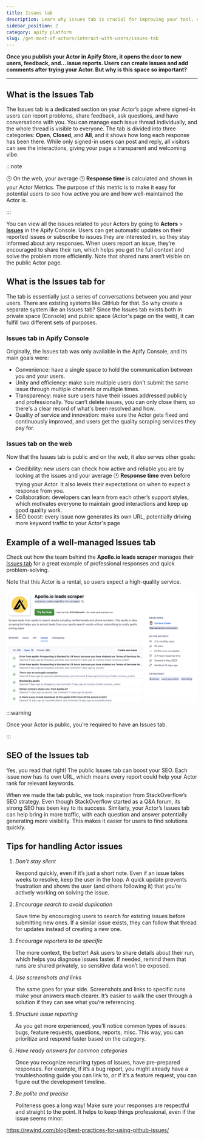 ```yaml
---
title: Issues tab
description: Learn why issues tab is crucial for improving your tool, engaging with users, and building a reliable, user-friendly solution.
sidebar_position: 2
category: apify platform
slug: /get-most-of-actors/interact-with-users/issues-tab
---
```


**Once you publish your Actor in Apify Store, it opens the door to new users, feedback, and… issue reports. Users can create issues and add comments after trying your Actor. But why is this space so important?**

---

## What is the Issues Tab

The Issues tab is a dedicated section on your Actor’s page where signed-in users can report problems, share feedback, ask questions, and have conversations with you. You can manage each issue thread individually, and the whole thread is visible to everyone. The tab is divided into three categories: **Open**, **Closed**, and **All**, and it shows how long each response has been there. While only signed-in users can post and reply, all visitors can see the interactions, giving your page a transparent and welcoming vibe.

:::note

🕑 On the web, your average 🕑 **Response time** is calculated and shown in your Actor Metrics. The purpose of this metric is to make it easy for potential users to see how active you are and how well-maintained the Actor is.

:::

You can view all the issues related to your Actors by going to **Actors** > [**Issues**](https://console.apify.com/actors?tab=issues) in the Apify Console. Users can get automatic updates on their reported issues or subscribe to issues they are interested in, so they stay informed about any responses. When users report an issue, they’re encouraged to share their run, which helps you get the full context and solve the problem more efficiently. Note that shared runs aren’t visible on the public Actor page.

## What is the Issues tab for

The tab is essentially just a series of conversations between you and your users. There are existing systems like GitHub for that. So why create a separate system like an Issues tab? Since the Issues tab exists both in private space (Console) and public space (Actor's page on the web), it can fulfill two different sets of purposes.

### Issues tab in Apify Console

Originally, the Issues tab was only available in the Apify Console, and its main goals were:

- Convenience: have a single space to hold the communication between you and your users.
- Unity and efficiency: make sure multiple users don't submit the same issue through multiple channels or multiple times.
- Transparency: make sure users have their issues addressed publicly and professionally. You can’t delete issues, you can only close them, so there's a clear record of what's been resolved and how.
- Quality of service and innovation: make sure the Actor gets fixed and continuously improved, and users get the quality scraping services they pay for.

### Issues tab on the web

Now that the Issues tab is public and on the web, it also serves other goals:

- Credibility: new users can check how active and reliable you are by looking at the issues and your average 🕑 **Response time** even before trying your Actor. It also levels their expectations on when to expect a response from you.
- Collaboration: developers can learn from each other’s support styles, which motivates everyone to maintain good interactions and keep up good quality work.
- SEO boost: every issue now generates its own URL, potentially driving more keyword traffic to your Actor's page

## Example of a well-managed Issues tab

Check out how the team behind the **Apollo.io leads scraper** manages their [Issues tab](https://apify.com/curious_coder/apollo-io-scraper/issues/open) for a great example of professional responses and quick problem-solving.

Note that this Actor is a rental, so users expect a high-quality service.

![issues tab example](images/issues-tab-example.png)

:::warning

Once your Actor is public, you’re required to have an Issues tab.

:::

## SEO of the Issues tab

Yes, you read that right! The public Issues tab can boost your SEO. Each issue now has its own URL, which means every report could help your Actor rank for relevant keywords.

When we made the tab public, we took inspiration from StackOverflow’s SEO strategy. Even though StackOverflow started as a Q&A forum, its strong SEO has been key to its success. Similarly, your Actor’s Issues tab can help bring in more traffic, with each question and answer potentially generating more visibility. This makes it easier for users to find solutions quickly.

## Tips for handling Actor issues

1. _Don’t stay silent_

    Respond quickly, even if it’s just a short note. Even if an issue takes weeks to resolve, keep the user in the loop. A quick update prevents frustration and shows the user (and others following it) that you’re actively working on solving the issue.

2. _Encourage search to avoid duplication_

    Save time by encouraging users to search for existing issues before submitting new ones. If a similar issue exists, they can follow that thread for updates instead of creating a new one.

3. _Encourage reporters to be specific_

    The more context, the better! Ask users to share details about their run, which helps you diagnose issues faster. If needed, remind them that runs are shared privately, so sensitive data won’t be exposed.

4. _Use screenshots and links_

    The same goes for your side. Screenshots and links to specific runs make your answers much clearer. It’s easier to walk the user through a solution if they can see what you’re referencing.

5. _Structure issue reporting_

    As you get more experienced, you’ll notice common types of issues: bugs, feature requests, questions, reports, misc. This way, you can prioritize and respond faster based on the category.

6. _Have ready answers for common categories_

    Once you recognize recurring types of issues, have pre-prepared responses. For example, if it’s a bug report, you might already have a troubleshooting guide you can link to, or if it’s a feature request, you can figure out the development timeline.

7. _Be polite and precise_

    Politeness goes a long way! Make sure your responses are respectful and straight to the point. It helps to keep things professional, even if the issue seems minor.


https://rewind.com/blog/best-practices-for-using-github-issues/
